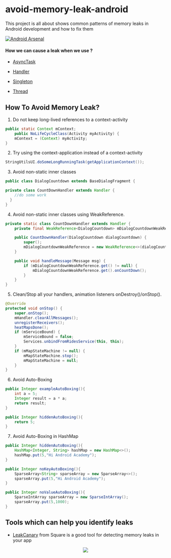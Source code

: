 # avoid-memory-leak-android

This project is all about shows common patterns of memory leaks in Android development and how to fix them

 [![Android Arsenal]( https://img.shields.io/badge/Android%20Arsenal-avoid--memory--leak--android-green.svg?style=flat )]( https://android-arsenal.com/details/1/6887 )

#### How we can cause a leak when we use ?

* [AsyncTask](https://github.com/AliEsaAssadi/avoid-memory-leak-android/tree/master/app/src/main/java/aliesaassadi/memoryleak/AsyncTask)

* [Handler](https://github.com/AliEsaAssadi/avoid-memory-leak-android/tree/master/app/src/main/java/aliesaassadi/memoryleak/Handler)

* [Singleton](https://github.com/AliEsaAssadi/avoid-memory-leak-android/tree/master/app/src/main/java/aliesaassadi/memoryleak/Singleton)

* [Thread](https://github.com/AliEsaAssadi/avoid-memory-leak-android/tree/master/app/src/main/java/aliesaassadi/memoryleak/Thread)


## How To Avoid Memory Leak?

1. Do not keep long-lived references to a context-activity

```Java
public static Context mContext;
	public NoLifeCycleClass(Activity myActivity) {
	mContext = (Context) myActivity;
}
```


2. Try using the context-application instead of a context-activity

```Java
StringUtilsUI.doSomeLongRunningTask(getApplicationContext());
```

3. Avoid non-static inner classes

```Java
public class DialogCountdown extends BaseDialogFragment {

private class CountDownHandler extends Handler {
	//do some work
  }
}
```

4. Avoid non-static inner classes using WeakReference.

```Java
private static class CountDownHandler extends Handler {
    private final WeakReference<DialogCountdown> mDialogCountdownWeakReference;

    public CountDownHandler(DialogCountdown dialogCountdown) {
        super();
        mDialogCountdownWeakReference = new WeakReference<>(dialogCountdown);
    }

    public void handleMessage(Message msg) {
        if (mDialogCountdownWeakReference.get() != null) {
            mDialogCountdownWeakReference.get().onCountDown();
        }
    }
}
```

5. Clean/Stop all your handlers, animation listeners onDestroy()/onStop().

```Java
@Override
protected void onStop() {
    super.onStop();
    mHandler.clearAllMessages();
    unregisterReceivers();
    heatMapsDone();
    if (mServiceBound) {
        mServiceBound = false;
        Services.unbindFromRidesService(this, this);
    }
    if (mMapStateMachine != null) {
        mMapStateMachine.stop();
        mMapStateMachine = null;
    }
}
```

6. Avoid Auto-Boxing

```Java
public Integer exampleAutoBoxing(){
	int a = 5;
	Integer result = a * a;
	return result;
}
```

```Java
public Integer hiddenAutoBoxing(){
	return 5;
}
```

7. Avoid Auto-Boxing in HashMap

```Java
public Integer hiddenAutoBoxing(){
	HashMap<Integer, String> hashMap = new HashMap<>();
	hashMap.put(5,"Hi Android Academy");
}
```

```Java
public Integer noKeyAutoBoxing(){
	SparseArray<String> sparseArray = new SparseArray<>();
	sparseArray.put(5,"Hi Android Academy");
}
```

```Java
public Integer noValueAutoBoxing(){
	SparseIntArray sparseArray = new SparseIntArray();
	sparseArray.put(5,1000);
}
```

##  Tools which can help you identify leaks

* [LeakCanary](https://github.com/square/leakcanary) from Square is a good tool for detecting memory leaks in your app 

<p align="center">
<img src="https://i.imgur.com/dKAqQC5.jpg"/>
</p>

